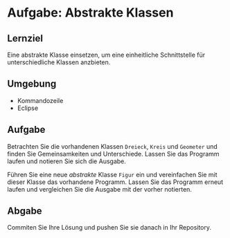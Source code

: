 # Aufgabe: Abstrakte Klassen

## Lernziel

Eine abstrakte Klasse einsetzen, um eine einheitliche Schnittstelle für unterschiedliche Klassen anzbieten.

## Umgebung

  * Kommandozeile
  * Eclipse


## Aufgabe

Betrachten Sie die vorhandenen Klassen `Dreieck`, `Kreis` und `Geometer` und finden Sie Gemeinsamkeiten und Unterschiede. Lassen Sie das Programm laufen und notieren Sie sich die Ausgabe.

Führen Sie eine neue _abstrakte_ Klasse `Figur` ein und vereinfachen Sie mit dieser Klasse das vorhandene Programm. Lassen Sie das Programm erneut laufen und vergleichen Sie die Ausgabe mit der vorher notierten.


## Abgabe

Commiten Sie Ihre Lösung und pushen Sie sie danach in Ihr Repository.
